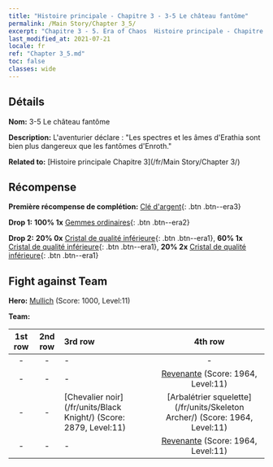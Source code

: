 ```yaml
---
title: "Histoire principale - Chapitre 3 - 3-5 Le château fantôme"
permalink: /Main Story/Chapter 3_5/
excerpt: "Chapitre 3 - 5. Era of Chaos  Histoire principale - Chapitre 3_5. 3-5 Le château fantôme"
last_modified_at: 2021-07-21
locale: fr
ref: "Chapter 3_5.md"
toc: false
classes: wide
---
```


## Détails

 **Nom:** 3-5 Le château fantôme

 **Description:** L'aventurier déclare : \"Les spectres et les âmes d'Erathia sont bien plus dangereux que les fantômes d'Enroth.\"

 **Related to:** [Histoire principale Chapitre 3](/fr/Main Story/Chapter 3/)

## Récompense

 **Première récompense de complétion:** [Clé d'argent](/ItemsFR/con_693/){: .btn .btn--era3}

 **Drop 1:** **100% 1x** [Gemmes ordinaires](/ItemsFR/mat_10/){: .btn .btn--era2}

 **Drop 2:** **20% 0x** [Cristal de qualité inférieure](/ItemsFR/mat_5/){: .btn .btn--era1}, **60% 1x** [Cristal de qualité inférieure](/ItemsFR/mat_5/){: .btn .btn--era1}, **20% 2x** [Cristal de qualité inférieure](/ItemsFR/mat_5/){: .btn .btn--era1}


## Fight against Team
 **Hero:** [Mullich](/fr/heroes/Mullich/) (Score: 1000, Level:11)

 **Team:**


  | 1st row | 2nd row | 3rd row | 4th row |
  |:----:|:----:|:----|:----:|
  | - | - | - | - |
  | - | - | - | [Revenante](/fr/units/Wight/) (Score: 1964, Level:11)  |
  | - | - | [Chevalier noir](/fr/units/Black Knight/) (Score: 2879, Level:11)  | [Arbalétrier squelette](/fr/units/Skeleton Archer/) (Score: 1964, Level:11)  |
  | - | - | - | [Revenante](/fr/units/Wight/) (Score: 1964, Level:11)  |



